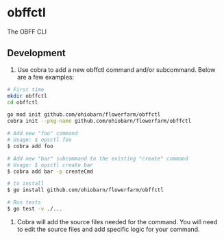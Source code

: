 # obffctl

The OBFF CLI

## Development

1. Use cobra to add a new obffctl command and/or subcommand. Below are a few examples:

```bash
# First time
mkdir obffctl
cd obffctl

go mod init github.com/ohiobarn/flowerfarm/obffctl
cobra init --pkg-name github.com/ohiobarn/flowerfarm/obffctl

# Add new "foo" command
# Usage: $ opsctl foo 
$ cobra add foo

# Add new "bar" subcommand to the existing "create" command
# Usage: $ opsctl create bar 
$ cobra add bar -p createCmd

# to install
$ go install github.com/ohiobarn/flowerfarm/obffctl

# Run tests
$ go test -v ./...
```

1. Cobra will add the source files needed for the command. You will need to edit the source files and add specific logic for your command.